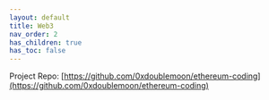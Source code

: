 ```yaml
---
layout: default
title: Web3
nav_order: 2
has_children: true
has_toc: false
---
```


Project Repo: [https://github.com/0xdoublemoon/ethereum-coding](https://github.com/0xdoublemoon/ethereum-coding)